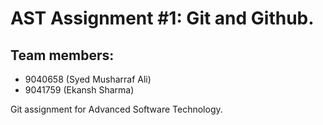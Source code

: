 # AST Assignment \#1: Git and Github.
## Team members:
* 9040658 (Syed Musharraf Ali)
* 9041759 (Ekansh Sharma)

Git assignment for Advanced Software Technology. 
